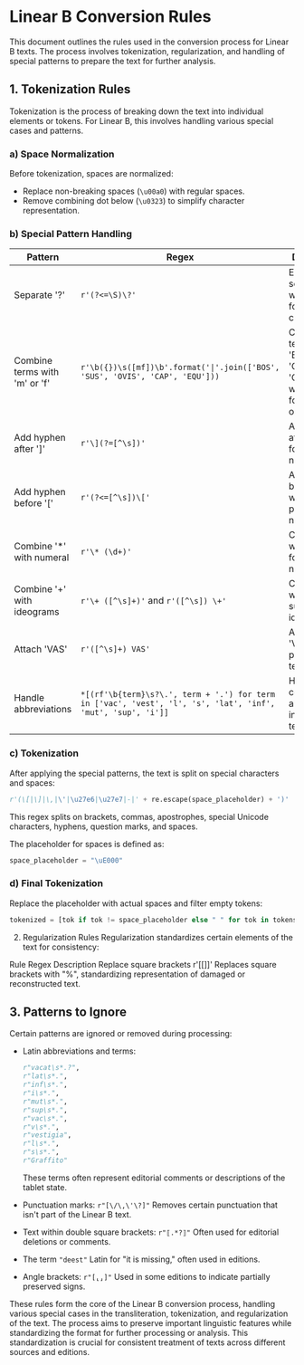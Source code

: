 # Linear B Conversion Rules

This document outlines the rules used in the conversion process for Linear B texts. The process involves tokenization, regularization, and handling of special patterns to prepare the text for further analysis.

## 1. Tokenization Rules

Tokenization is the process of breaking down the text into individual elements or tokens. For Linear B, this involves handling various special cases and patterns.

### a) Space Normalization

Before tokenization, spaces are normalized:

- Replace non-breaking spaces (`\u00a0`) with regular spaces.
- Remove combining dot below (`\u0323`) to simplify character representation.

### b) Special Pattern Handling

| Pattern | Regex | Description |
|---------|-------|-------------|
| Separate '?' | `r'(?<=\S)\?'` | Ensures '?' is separated when it follows a character. |
| Combine terms with 'm' or 'f' | ``r'\b({})\s([mf])\b'.format('\|'.join(['BOS', 'SUS', 'OVIS', 'CAP', 'EQU']))`` | Combines terms like 'BOS', 'SUS', 'OVIS', 'CAP', 'EQU' with following 'm' or 'f'. |
| Add hyphen after ']' | `r'\](?=[^\s])'` | Adds hyphen after ']' when followed by non-space. |
| Add hyphen before '[' | `r'(?<=[^\s])\['` | Adds hyphen before '[' when preceded by non-space. |
| Combine '*' with numeral | `r'\* (\d+)'` | Combines '*' with the following numeral. |
| Combine '+' with ideograms | `r'\+ ([^\s]+)'` and `r'([^\s]) \+'` | Combines '+' with surrounding ideograms. |
| Attach 'VAS' | `r'([^\s]+) VAS'` | Attaches 'VAS' to the preceding term. |
| Handle abbreviations | ```*[(rf'\b{term}\s?\.', term + '.') for term in ['vac', 'vest', 'l', 's', 'lat', 'inf', 'mut', 'sup', 'i']]``` | Handles common abbreviations in Linear B texts. |

### c) Tokenization

After applying the special patterns, the text is split on special characters and spaces:

```python
r'(\[|\]|\,|\'|\u27e6|\u27e7|-|' + re.escape(space_placeholder) + ')'
```

This regex splits on brackets, commas, apostrophes, special Unicode characters, hyphens, question marks, and spaces.

The placeholder for spaces is defined as:

```python
space_placeholder = "\uE000"
```

### d) Final Tokenization

Replace the placeholder with actual spaces and filter empty tokens:

```python
tokenized = [tok if tok != space_placeholder else " " for tok in tokens if tok and tok != "-"]
```

2. Regularization Rules
Regularization standardizes certain elements of the text for consistency:

Rule	Regex	Description
Replace square brackets	r'[\[\]]'	Replaces square brackets with "%", standardizing representation of damaged or reconstructed text.

## 3. Patterns to Ignore

Certain patterns are ignored or removed during processing:

- Latin abbreviations and terms:

    ```python
    r"vacat\s*.?", 
    r"lat\s*.", 
    r"inf\s*.", 
    r"i\s*.", 
    r"mut\s*.",
    r"sup\s*.", 
    r"vac\s*.", 
    r"v\s*.", 
    r"vestigia", 
    r"l\s*.", 
    r"s\s*.",
    r"Graffito"
    ```

    These terms often represent editorial comments or descriptions of the tablet state.

- Punctuation marks: `r"[\/\,\'\?]"` Removes certain punctuation that isn't part of the Linear B text.

- Text within double square brackets: `r"⟦.*?⟧"` Often used for editorial deletions or comments.

- The term `"deest"` Latin for "it is missing," often used in editions.
- Angle brackets: `r"[⸤⸥]"` Used in some editions to indicate partially preserved signs.

These rules form the core of the Linear B conversion process, handling various special cases in the transliteration, tokenization, and regularization of the text. The process aims to preserve important linguistic features while standardizing the format for further processing or analysis. This standardization is crucial for consistent treatment of texts across different sources and editions.